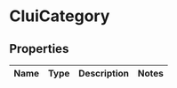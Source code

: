 # CluiCategory

## Properties
Name | Type | Description | Notes
------------ | ------------- | ------------- | -------------
